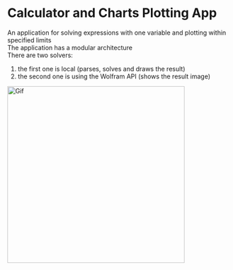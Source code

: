 # Calculator and Charts Plotting App
  An application for solving expressions with one variable and plotting within specified limits  
  The application has a modular architecture  
  There are two solvers:  
  1) the first one is local (parses, solves and draws the result)   
  2) the second one is using the Wolfram API (shows the result image)  

<img src="screenshots/gif.gif"
     alt="Gif"
     style="float: left; margin-right: 10px;"
     width="400"/> 

